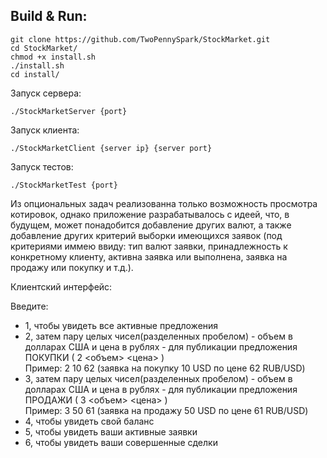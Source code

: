 ## Build & Run:  
```
git clone https://github.com/TwoPennySpark/StockMarket.git  
cd StockMarket/  
chmod +x install.sh  
./install.sh  
cd install/  
```  
Запуск сервера:  
```
./StockMarketServer {port}  
```
Запуск клиента:  
```
./StockMarketClient {server ip} {server port}  
```
Запуск тестов: 
```
./StockMarketTest {port}  
```
Из опциональных задач реализованна только возможность просмотра котировок, однако приложение разрабатывалось с идеей, что, в будущем, может понадобится добавление других валют, а также добавление других критерий выборки имеющихся заявок (под критериями иммею ввиду: тип валют заявки, принадлежность к конкретному клиенту, активна заявка или выполнена, заявка на продажу или покупку и т.д.).

Клиентский интерфейс:

Введите:
* 1, чтобы увидеть все активные предложения
* 2, затем пару целых чисел(разделенных пробелом) - объем в долларах США и цена в рублях - для публикации предложения ПОКУПКИ ( 2 <объем> <цена> )  
Пример: 2 10 62 (заявка на покупку 10 USD по цене 62 RUB/USD)
* 3, затем пару целых чисел(разделенных пробелом) - объем в долларах США и цена в рублях - для публикации предложения ПРОДАЖИ ( 3 <объем> <цена> )  
Пример: 3 50 61 (заявка на продажу 50 USD по цене 61 RUB/USD)
* 4, чтобы увидеть свой баланс
* 5, чтобы увидеть ваши активные заявки
* 6, чтобы увидеть ваши совершенные сделки
